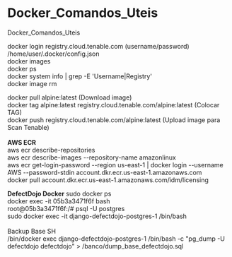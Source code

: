 # Docker_Comandos_Uteis
Docker_Comandos_Uteis

docker login registry.cloud.tenable.com (username/password) <br> 
/home/user/.docker/config.json <br>
docker images <br>
docker ps <br>
docker system info | grep -E 'Username|Registry' <br>
docker image rm <br>

docker pull alpine:latest (Download image) <br>
docker tag alpine:latest registry.cloud.tenable.com/alpine:latest (Colocar TAG) <br>
docker push registry.cloud.tenable.com/alpine:latest (Upload image para Scan Tenable) <br>
<br>
**AWS ECR** <br>
aws ecr describe-repositories <br>
aws ecr describe-images --repository-name amazonlinux <br>
aws ecr get-login-password --region us-east-1 | docker login --username AWS --password-stdin account.dkr.ecr.us-east-1.amazonaws.com <br>
docker pull account.dkr.ecr.us-east-1.amazonaws.com/idm/licensing <br>

**DefectDojo Docker**
sudo docker ps <br>
docker exec -it 05b3a3471f6f bash <br>
root@05b3a3471f6f:/# psql -U postgres <br>
sudo docker exec -it django-defectdojo-postgres-1 /bin/bash <br>
<br>
Backup Base SH <br>
/bin/docker exec django-defectdojo-postgres-1 /bin/bash -c "pg_dump -U defectdojo defectdojo" > /banco/dump_base_defectdojo.sql <br>
